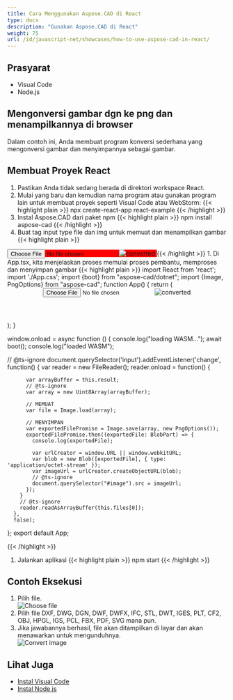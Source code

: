 ```yaml
---
title: Cara Menggunakan Aspose.CAD di React
type: docs
description: "Gunakan Aspose.CAD di React"
weight: 75
url: /id/javascript-net/showcases/how-to-use-aspose-cad-in-react/
---
```


## Prasyarat
- Visual Code
- Node.js

## Mengonversi gambar dgn ke png dan menampilkannya di browser

Dalam contoh ini, Anda membuat program konversi sederhana yang mengonversi gambar dan menyimpannya sebagai gambar.

## Membuat Proyek React

1. Pastikan Anda tidak sedang berada di direktori workspace React.
1. Mulai yang baru dan kemudian nama program atau gunakan program lain untuk membuat proyek seperti Visual Code atau WebStorm:
{{< highlight plain >}}
npx create-react-app react-example
{{< /highlight >}}
1. Instal Aspose.CAD dari paket npm
{{< highlight plain >}}
npm install aspose-cad
{{< /highlight >}}
1. Buat tag input type file dan img untuk memuat dan menampilkan gambar
{{< highlight plain >}}
<span style="background-color: red">
  <input id="file" type="file"/>
  <img alt="converted" id="image" />
</span>
{{< /highlight >}}
1. Di App.tsx, kita menjelaskan proses memulai proses pembantu, memproses dan menyimpan gambar
{{< highlight plain >}}
import React from 'react';
import './App.css';
import {boot} from "aspose-cad/dotnet";
import {Image, PngOptions} from "aspose-cad";
function App() {
  return (
    <div className="App">
      <header className="App-header">
          <input id="file" type="file"/>
          <img alt="converted" id="image" />
      </header>
    </div>
  );
}

window.onload = async function () {
  console.log("loading WASM...");
  await boot();
  console.log("loaded WASM");

  // @ts-ignore
    document.querySelector('input').addEventListener('change', function() {
        var reader = new FileReader();
        reader.onload = function() {

          var arrayBuffer = this.result;
          // @ts-ignore
          var array = new Uint8Array(arrayBuffer);

          // MEMUAT
          var file = Image.load(array);

          // MENYIMPAN
          var exportedFilePromise = Image.save(array, new PngOptions());
          exportedFilePromise.then((exportedFile: BlobPart) => {
            console.log(exportedFile);

            var urlCreator = window.URL || window.webkitURL;
            var blob = new Blob([exportedFile], { type: 'application/octet-stream' });
            var imageUrl = urlCreator.createObjectURL(blob);
            // @ts-ignore
            document.querySelector("#image").src = imageUrl;
          });
        }
        // @ts-ignore
        reader.readAsArrayBuffer(this.files[0]);
      },
      false);
};
export default App;

{{< /highlight >}}
1. Jalankan aplikasi
{{< highlight plain >}}
npm start
{{< /highlight >}}

## Contoh Eksekusi

1. Pilih file.<br>
![Choose file](/cad/_assets/javascript-net/react/choose-file.png)<br>
1. Pilih file DXF, DWG, DGN, DWF, DWFX, IFC, STL, DWT, IGES, PLT, CF2, OBJ, HPGL, IGS, PCL, FBX, PDF, SVG mana pun.
1. Jika jawabannya berhasil, file akan ditampilkan di layar dan akan menawarkan untuk mengunduhnya.<br>
![Convert image](/cad/_assets/javascript-net/react/convert-image.png)<br>

## Lihat Juga

- [Instal Visual Code](https://code.visualstudio.com/)
- [Instal Node.js](https://nodejs.org/en/)
